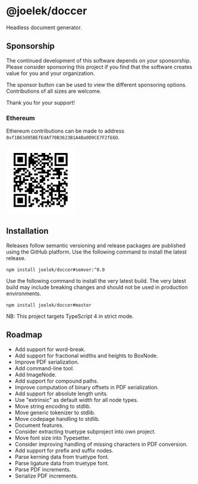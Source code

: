 # @joelek/doccer

Headless document generator.

## Sponsorship

The continued development of this software depends on your sponsorship. Please consider sponsoring this project if you find that the software creates value for you and your organization.

The sponsor button can be used to view the different sponsoring options. Contributions of all sizes are welcome.

Thank you for your support!

### Ethereum

Ethereum contributions can be made to address `0xf1B63d95BEfEdAf70B3623B1A4Ba0D9CE7F2fE6D`.

![](./eth.png)

## Installation

Releases follow semantic versioning and release packages are published using the GitHub platform. Use the following command to install the latest release.

```
npm install joelek/doccer#semver:^0.0
```

Use the following command to install the very latest build. The very latest build may include breaking changes and should not be used in production environments.

```
npm install joelek/doccer#master
```

NB: This project targets TypeScript 4 in strict mode.

## Roadmap

* Add support for word-break.
* Add support for fractional widths and heights to BoxNode.
* Improve PDF serialization.
* Add command-line tool.
* Add ImageNode.
* Add support for compound paths.
* Improve computation of binary offsets in PDF serialization.
* Add support for absolute length units.
* Use "extrinsic" as default width for all node types.
* Move string encoding to stdlib.
* Move generic tokenizer to stdlib.
* Move codepage handling to stdlib.
* Document features.
* Consider extracting truetype subproject into own project.
* Move font size into Typesetter.
* Consider improving handling of missing characters in PDF conversion.
* Add support for prefix and suffix nodes.
* Parse kerning data from truetype font.
* Parse ligature data from truetype font.
* Parse PDF increments.
* Serialize PDF increments.
